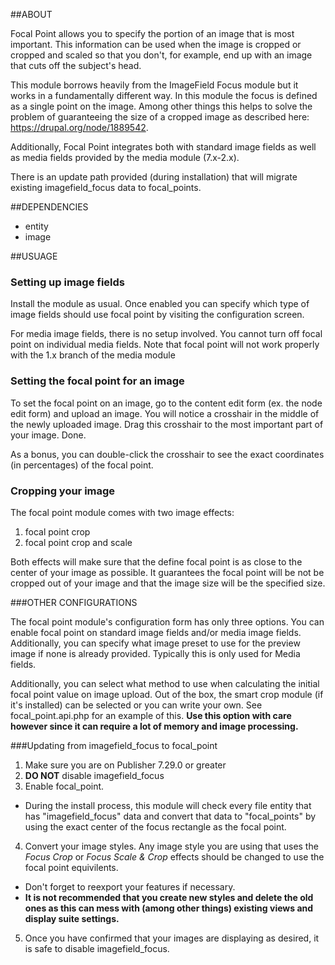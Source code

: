 ##ABOUT

Focal Point allows you to specify the portion of an image that is most
important. This information can be used when the image is cropped or cropped and
scaled so that you don't, for example, end up with an image that cuts off the
subject's head.

This module borrows heavily from the ImageField Focus module but it works in a
fundamentally different way. In this module the focus is defined as a single
point on the image. Among other things this helps to solve the problem of
guaranteeing the size of a cropped image as described here:
https://drupal.org/node/1889542.

Additionally, Focal Point integrates both with standard image fields as well as
media fields provided by the media module (7.x-2.x).

There is an update path provided (during installation) that will migrate
existing imagefield_focus data to focal_points.

##DEPENDENCIES

- entity
- image

##USUAGE

### Setting up image fields

Install the module as usual. Once enabled you can specify which type of image
fields should
use focal point by visiting the configuration screen.

For media image fields, there is no setup involved. You cannot turn off focal
point on individual media fields. Note that focal point will not work properly
with the 1.x branch of the media module

### Setting the focal point for an image

To set the focal point on an image, go to the content edit form (ex. the node
edit form) and upload an image. You will notice a crosshair in the middle of the
newly uploaded image. Drag this crosshair to the most important part of your
image. Done.

As a bonus, you can double-click the crosshair to see the exact coordinates (in
percentages) of the focal point.

### Cropping your image
The focal point module comes with two image effects:

1. focal point crop
2. focal point crop and scale

Both effects will make sure that the define focal point is as close to the
center of your image as possible. It guarantees the focal point will be not be
cropped out of your image and that the image size will be the specified size.

###OTHER CONFIGURATIONS

The focal point module's configuration form has only three options. You can
enable focal point on standard image fields and/or media image fields.
Additionally, you can specify what image preset to use for the preview image if
none is already provided. Typically this is only used for Media fields.

Additionally, you can select what method to use when calculating the initial
focal point value on image upload. Out of the box, the smart crop module (if
it's installed) can be selected or you can write your own. See
focal_point.api.php for an example of this. __Use this option with care
however since it can require a lot of memory and image processing.__

###Updating from imagefield_focus to focal_point

1. Make sure you are on Publisher 7.29.0 or greater
2. **DO NOT** disable imagefield_focus
3. Enable focal_point.
  - During the install process, this module will check every file entity that
    has "imagefield_focus" data and convert that data to "focal_points" by using
    the exact center of the focus rectangle as the focal point.
4. Convert your image styles. Any image style you are using that uses the *Focus
   Crop* or *Focus Scale & Crop* effects should be changed to use the focal
   point equivilents.
  - Don't forget to reexport your features if necessary.
  - **It is not recommended that you create new styles and delete the old ones
    as this can mess with (among other things) existing views and display suite
    settings.**
5. Once you have confirmed that your images are displaying as desired, it is
   safe to disable imagefield_focus.
